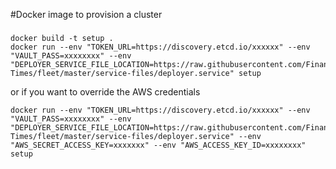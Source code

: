 #Docker image to provision a cluster

###

```
docker build -t setup .
docker run --env "TOKEN_URL=https://discovery.etcd.io/xxxxxx" --env "VAULT_PASS=xxxxxxxx" --env "DEPLOYER_SERVICE_FILE_LOCATION=https://raw.githubusercontent.com/Financial-Times/fleet/master/service-files/deployer.service" setup
```
or if you want to override the AWS credentials
```
docker run --env "TOKEN_URL=https://discovery.etcd.io/xxxxxx" --env "VAULT_PASS=xxxxxxxx" --env "DEPLOYER_SERVICE_FILE_LOCATION=https://raw.githubusercontent.com/Financial-Times/fleet/master/service-files/deployer.service" --env "AWS_SECRET_ACCESS_KEY=xxxxxxx" --env "AWS_ACCESS_KEY_ID=xxxxxxxx" setup
```

